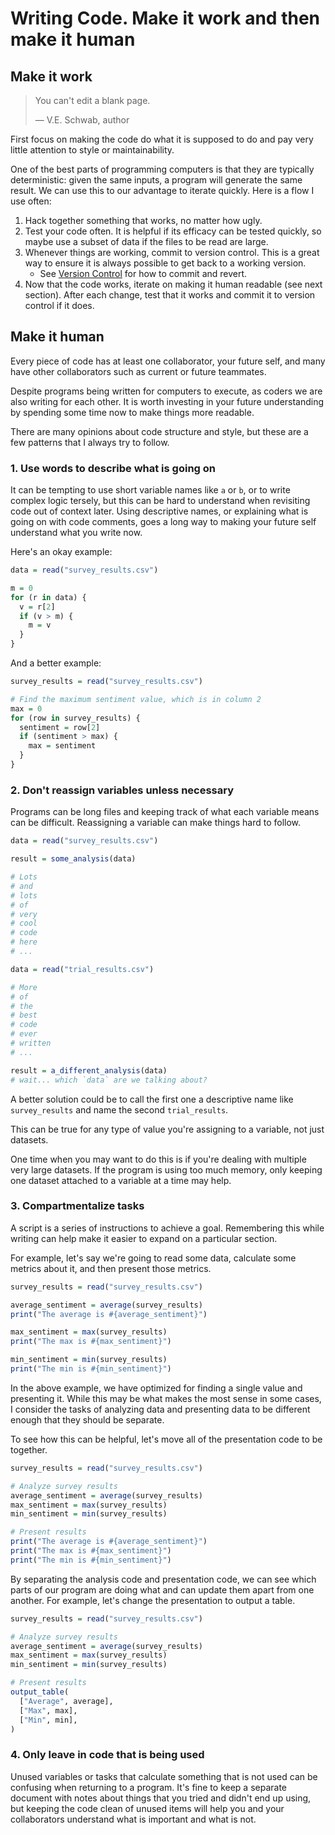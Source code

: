 # Writing Code. Make it work and then make it human

## Make it work

> You can't edit a blank page.
>
> — V.E. Schwab, author

First focus on making the code do what it is supposed to do and pay very little attention to style or maintainability.

One of the best parts of programming computers is that they are typically deterministic: given the same inputs, a program will generate the same result. We can use this to our advantage to iterate quickly. Here is a flow I use often:

1. Hack together something that works, no matter how ugly.
2. Test your code often. It is helpful if its efficacy can be tested quickly, so maybe use a subset of data if the files to be read are large.
3. Whenever things are working, commit to version control. This is a great way to ensure it is always possible to get back to a working version.
    - See [Version Control](/version_control.md) for how to commit and revert.
4. Now that the code works, iterate on making it human readable (see next section). After each change, test that it works and commit it to version control if it does.

## Make it human

Every piece of code has at least one collaborator, your future self, and many have other collaborators such as current or future teammates.

Despite programs being written for computers to execute, as coders we are also writing for each other. It is worth investing in your future understanding by spending some time now to make things more readable.

There are many opinions about code structure and style, but these are a few patterns that I always try to follow.

### 1. Use words to describe what is going on

It can be tempting to use short variable names like `a` or `b`, or to write complex logic tersely, but this can be hard to understand when revisiting code out of context later. Using descriptive names, or explaining what is going on with code comments, goes a long way to making your future self understand what you write now.

Here's an okay example:
```R
data = read("survey_results.csv")

m = 0
for (r in data) {
  v = r[2]
  if (v > m) {
    m = v
  }
}
```

And a better example:
```R
survey_results = read("survey_results.csv")

# Find the maximum sentiment value, which is in column 2
max = 0
for (row in survey_results) {
  sentiment = row[2]
  if (sentiment > max) {
    max = sentiment
  }
}
```

### 2. Don't reassign variables unless necessary

Programs can be long files and keeping track of what each variable means can be difficult. Reassigning a variable can make things hard to follow.

```R
data = read("survey_results.csv")

result = some_analysis(data)

# Lots
# and
# lots
# of
# very
# cool
# code
# here
# ...

data = read("trial_results.csv")

# More
# of
# the
# best
# code
# ever
# written
# ...

result = a_different_analysis(data)
# wait... which `data` are we talking about?
```

A better solution could be to call the first one a descriptive name like `survey_results` and name the second `trial_results`.

This can be true for any type of value you're assigning to a variable, not just datasets.

One time when you may want to do this is if you're dealing with multiple very large datasets. If the program is using too much memory, only keeping one dataset attached to a variable at a time may help.

### 3. Compartmentalize tasks

A script is a series of instructions to achieve a goal. Remembering this while writing can help make it easier to expand on a particular section.

For example, let's say we're going to read some data, calculate some metrics about it, and then present those metrics.

```R
survey_results = read("survey_results.csv")

average_sentiment = average(survey_results)
print("The average is #{average_sentiment}")

max_sentiment = max(survey_results)
print("The max is #{max_sentiment}")

min_sentiment = min(survey_results)
print("The min is #{min_sentiment}")
```

In the above example, we have optimized for finding a single value and presenting it. While this may be what makes the most sense in some cases, I consider the tasks of analyzing data and presenting data to be different enough that they should be separate.

To see how this can be helpful, let's move all of the presentation code to be together.

```R
survey_results = read("survey_results.csv")

# Analyze survey results
average_sentiment = average(survey_results)
max_sentiment = max(survey_results)
min_sentiment = min(survey_results)

# Present results
print("The average is #{average_sentiment}")
print("The max is #{max_sentiment}")
print("The min is #{min_sentiment}")
```

By separating the analysis code and presentation code, we can see which parts of our program are doing what and can update them apart from one another. For example, let's change the presentation to output a table.

```R
survey_results = read("survey_results.csv")

# Analyze survey results
average_sentiment = average(survey_results)
max_sentiment = max(survey_results)
min_sentiment = min(survey_results)

# Present results
output_table(
  ["Average", average],
  ["Max", max],
  ["Min", min],
)
```

### 4. Only leave in code that is being used

Unused variables or tasks that calculate something that is not used can be confusing when returning to a program. It's fine to keep a separate document with notes about things that you tried and didn't end up using, but keeping the code clean of unused items will help you and your collaborators understand what is important and what is not.
